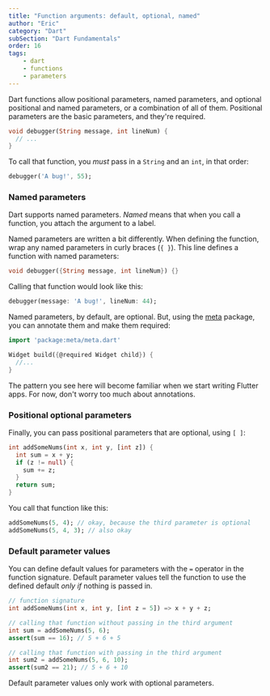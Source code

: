 ```yaml
---
title: "Function arguments: default, optional, named"
author: "Eric"
category: "Dart"
subSection: "Dart Fundamentals"
order: 16
tags:
    - dart
    - functions
    - parameters
---
```


Dart functions allow positional parameters, named parameters, and optional positional and named parameters, or a combination of all of them. Positional parameters are the basic parameters, and they're required.

```dart
void debugger(String message, int lineNum) {
  // ...
}
```

To call that function, you _must_ pass in a `String` and an `int`, in that order:

```dart
debugger('A bug!', 55);
```

### Named parameters

Dart supports named parameters. _Named_ means that when you call a function, you attach the argument to a label.

Named parameters are written a bit differently. When defining the function, wrap any named parameters in curly braces (`{ }`). This line defines a function with named parameters:

```dart
void debugger({String message, int lineNum}) {}
``` 

Calling that function would look like this:

```dart
debugger(message: 'A bug!', lineNum: 44);
```

Named parameters, by default, are optional. But, using the [meta](https://pub.dev/packages/meta) package, you can annotate them and make them required:

```dart
import 'package:meta/meta.dart'

Widget build({@required Widget child}) {
  //...
}
```

The pattern you see here will become familiar when we start writing Flutter apps. For now, don't worry too much about annotations.

### Positional optional parameters

Finally, you can pass positional parameters that are optional, using `[ ]`:

```dart
int addSomeNums(int x, int y, [int z]) {
  int sum = x + y;
  if (z != null) {
    sum += z;
  }
  return sum;
}
```

You call that function like this:

```dart
addSomeNums(5, 4); // okay, because the third parameter is optional 
addSomeNums(5, 4, 3); // also okay
```

### Default parameter values

You can define default values for parameters with the `=` operator in the function signature. Default parameter values tell the function to use the defined default _only if_ nothing is passed in.

```dart
// function signature 
int addSomeNums(int x, int y, [int z = 5]) => x + y + z;

// calling that function without passing in the third argument
int sum = addSomeNums(5, 6);
assert(sum == 16); // 5 + 6 + 5

// calling that function with passing in the third argument
int sum2 = addSomeNums(5, 6, 10);
assert(sum2 == 21); // 5 + 6 + 10
```

Default parameter values only work with optional parameters. 
